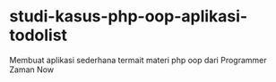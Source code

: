 # studi-kasus-php-oop-aplikasi-todolist
Membuat aplikasi sederhana termait materi php oop dari Programmer Zaman Now
